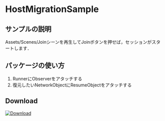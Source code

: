 # HostMigrationSample
## サンプルの説明
Assets/Scenes/Joinシーンを再生してJoinボタンを押せば，セッションがスタートします．
## パッケージの使い方
1. RunnerにObserverをアタッチする
2. 復元したいNetworkObjectにResumeObjectをアタッチする
## Download
[![Download](https://img.shields.io/badge/Download-UnityPackage-blue?style=flat&logo=unity)](https://github.com/ユーザー名/リポジトリ名/releases/latest/download/ファイル名.unitypackage)

